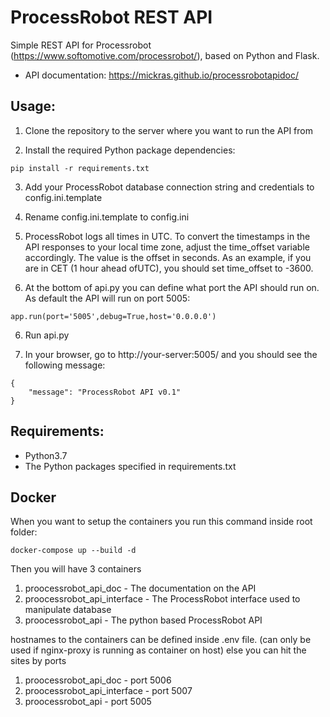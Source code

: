 # ProcessRobot REST API
Simple REST API for Processrobot (https://www.softomotive.com/processrobot/), based on Python and Flask. 

* API documentation: https://mickras.github.io/processrobotapidoc/

## Usage:
1. Clone the repository to the server where you want to run the API from

2. Install the required Python package dependencies:
```
pip install -r requirements.txt   
```

3. Add your ProcessRobot database connection string and credentials to config.ini.template

4. Rename config.ini.template to config.ini

4. ProcessRobot logs all times in UTC. To convert the timestamps in the API
responses to your local time zone, adjust the time_offset variable accordingly. The
value is the offset in seconds. As an example, if you are in CET (1 hour ahead ofUTC), you should set time_offset to -3600.

5. At the bottom of api.py you can define what port the API should run on. As default
the API will run on port 5005:
```
app.run(port='5005',debug=True,host='0.0.0.0')
```

6. Run api.py

7. In your browser, go to http://your-server:5005/ and you should see the
following message:
```
{
    "message": "ProcessRobot API v0.1"
}
```

## Requirements:
* Python3.7
* The Python packages specified in requirements.txt

## Docker 
When you want to setup the containers you run this command inside root folder:

```
docker-compose up --build -d
```

Then you will have 3 containers
1. proocessrobot_api_doc - The documentation on the API
2. proocessrobot_api_interface - The ProcessRobot interface used to manipulate database
3. proocessrobot_api - The python based ProcessRobot API

hostnames to the containers can be defined inside .env file.
(can only be used if nginx-proxy is running as container on host)
else you can hit the sites by ports

1. proocessrobot_api_doc - port 5006
2. proocessrobot_api_interface - port 5007
3. proocessrobot_api - port 5005